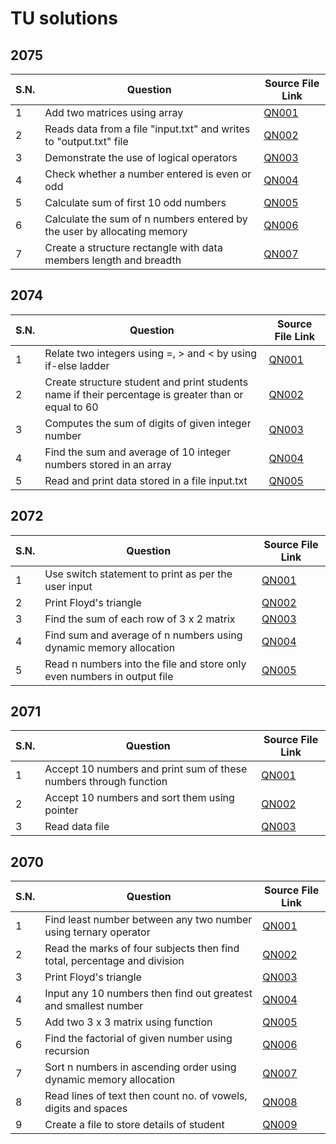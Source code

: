 # TU solutions

## 2075

| S.N. | Question                                                                | Source File Link      |
| ---- | ----------------------------------------------------------------------- | --------------------- |
| 1    | Add two matrices using array                                            | [QN001](2075/QN001.c) |
| 2    | Reads data from a file "input.txt" and writes to "output.txt" file      | [QN002](2075/QN002.c) |
| 3    | Demonstrate the use of logical operators                                | [QN003](2075/QN003.c) |
| 4    | Check whether a number entered is even or odd                           | [QN004](2075/QN004.c) |
| 5    | Calculate sum of first 10 odd numbers                                   | [QN005](2075/QN005.c) |
| 6    | Calculate the sum of n numbers entered by the user by allocating memory | [QN006](2075/QN006.c) |
| 7    | Create a structure rectangle with data members length and breadth       | [QN007](2075/QN007.c) |

## 2074

| S.N. | Question                                                                                            | Source File Link      |
| ---- | --------------------------------------------------------------------------------------------------- | --------------------- |
| 1    | Relate two integers using =, > and < by using if-else ladder                                        | [QN001](2074/QN001.c) |
| 2    | Create structure student and print students name if their percentage is greater than or equal to 60 | [QN002](2074/QN002.c) |
| 3    | Computes the sum of digits of given integer number                                                  | [QN003](2074/QN003.c) |
| 4    | Find the sum and average of 10 integer numbers stored in an array                                   | [QN004](2074/QN004.c) |
| 5    | Read and print data stored in a file input.txt                                                      | [QN005](2074/QN005.c) |

## 2072

| S.N. | Question                                                                | Source File Link      |
| ---- | ----------------------------------------------------------------------- | --------------------- |
| 1    | Use switch statement to print as per the user input                     | [QN001](2072/QN001.c) |
| 2    | Print Floyd's triangle                                                  | [QN002](2072/QN002.c) |
| 3    | Find the sum of each row of 3 x 2 matrix                                | [QN003](2072/QN003.c) |
| 4    | Find sum and average of n numbers using dynamic memory allocation       | [QN004](2072/QN004.c) |
| 5    | Read n numbers into the file and store only even numbers in output file | [QN005](2072/QN005.c) |

## 2071

| S.N. | Question                                                          | Source File Link      |
| ---- | ----------------------------------------------------------------- | --------------------- |
| 1    | Accept 10 numbers and print sum of these numbers through function | [QN001](2071/QN001.c) |
| 2    | Accept 10 numbers and sort them using pointer                     | [QN002](2071/QN002.c) |
| 3    | Read data file                                                    | [QN003](2071/QN003.c) |

## 2070

| S.N. | Question                                                                 | Source File Link      |
| ---- | ------------------------------------------------------------------------ | --------------------- |
| 1    | Find least number between any two number using ternary operator          | [QN001](2070/QN001.c) |
| 2    | Read the marks of four subjects then find total, percentage and division | [QN002](2070/QN002.c) |
| 3    | Print Floyd's triangle                                                   | [QN003](2070/QN003.c) |
| 4    | Input any 10 numbers then find out greatest and smallest number          | [QN004](2070/QN004.c) |
| 5    | Add two 3 x 3 matrix using function                                      | [QN005](2070/QN005.c) |
| 6    | Find the factorial of given number using recursion                       | [QN006](2070/QN006.c) |
| 7    | Sort n numbers in ascending order using dynamic memory allocation        | [QN007](2070/QN007.c) |
| 8    | Read lines of text then count no. of vowels, digits and spaces           | [QN008](2070/QN008.c) |
| 9    | Create a file to store details of student                                | [QN009](2070/QN009.c) |
